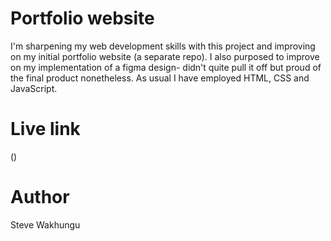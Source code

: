 # Portfolio website
I'm sharpening my web development skills with this project and improving on my initial portfolio website (a separate repo). I also purposed to improve on my implementation of a figma design- didn't quite pull it off but proud of the final product nonetheless.
As usual I have employed HTML, CSS and JavaScript.

# Live link
()

# Author
Steve Wakhungu